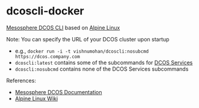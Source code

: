 # dcoscli-docker

[Mesosphere DCOS CLI](https://docs.mesosphere.com/using/cli/) based on [Alpine Linux](http://alpinelinux.org/about/)

Note: You can specify the URL of your DCOS cluster upon startup
- e.g., `docker run -i -t vishnumohan/dcoscli:nosubcmd https://dcos.company.com`
- `dcoscli:latest` contains some of the subcommands for [DCOS Services](https://docs.mesosphere.com/reference/servicestatus/)
- `dcoscli:nosubcmd` contains none of the DCOS Services subcommands

References:
- [Mesosphere DCOS Documentation](https://docs.mesosphere.com)
- [Alpine Linux Wiki](http://wiki.alpinelinux.org/wiki/Main_Page)
